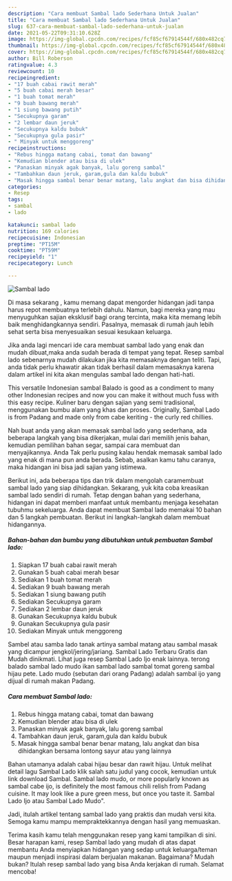 ```yaml
---
description: "Cara membuat Sambal lado Sederhana Untuk Jualan"
title: "Cara membuat Sambal lado Sederhana Untuk Jualan"
slug: 637-cara-membuat-sambal-lado-sederhana-untuk-jualan
date: 2021-05-22T09:31:10.628Z
image: https://img-global.cpcdn.com/recipes/fcf85cf67914544f/680x482cq70/sambal-lado-foto-resep-utama.jpg
thumbnail: https://img-global.cpcdn.com/recipes/fcf85cf67914544f/680x482cq70/sambal-lado-foto-resep-utama.jpg
cover: https://img-global.cpcdn.com/recipes/fcf85cf67914544f/680x482cq70/sambal-lado-foto-resep-utama.jpg
author: Bill Roberson
ratingvalue: 4.3
reviewcount: 10
recipeingredient:
- "17 buah cabai rawit merah"
- "5 buah cabai merah besar"
- "1 buah tomat merah"
- "9 buah bawang merah"
- "1 siung bawang putih"
- "Secukupnya garam"
- "2 lembar daun jeruk"
- "Secukupnya kaldu bubuk"
- "Secukupnya gula pasir"
- " Minyak untuk menggoreng"
recipeinstructions:
- "Rebus hingga matang cabai, tomat dan bawang"
- "Kemudian blender atau bisa di ulek"
- "Panaskan minyak agak banyak, lalu goreng sambal"
- "Tambahkan daun jeruk, garam,gula dan kaldu bubuk"
- "Masak hingga sambal benar benar matang, lalu angkat dan bisa dihidangkan bersama lontong sayur atau yang lainnya"
categories:
- Resep
tags:
- sambal
- lado

katakunci: sambal lado 
nutrition: 169 calories
recipecuisine: Indonesian
preptime: "PT15M"
cooktime: "PT59M"
recipeyield: "1"
recipecategory: Lunch

---
```



![Sambal lado](https://img-global.cpcdn.com/recipes/fcf85cf67914544f/680x482cq70/sambal-lado-foto-resep-utama.jpg)

Di masa  sekarang , kamu memang dapat mengorder hidangan jadi tanpa harus repot membuatnya terlebih dahulu. Namun, bagi mereka yang mau menyuguhkan sajian eksklusif bagi orang tercinta, maka kita memang lebih baik menghidangkannya sendiri. Pasalnya, memasak di rumah jauh lebih sehat serta bisa menyesuaikan sesuai kesukaan keluarga.

Jika anda lagi mencari ide cara membuat sambal lado yang enak dan mudah dibuat,maka anda sudah berada di tempat yang tepat. Resep sambal lado  sebenarnya mudah dilakukan jika kita memasaknya dengan teliti. Tapi, anda tidak perlu khawatir akan tidak berhasil dalam memasaknya 
karena dalam artikel ini kita akan mengulas sambal lado dengan hati-hati.  

This versatile Indonesian sambal Balado is good as a condiment to many other Indonesian recipes and now you can make it without much fuss with this easy recipe. Kuliner baru dengan sajian yang semi tradisional, menggunakan bumbu alam yang khas dan proses. Originally, Sambal Lado is from Padang and made only from cabe keriting - the curly red chillies.

Nah buat anda yang akan memasak sambal lado yang sederhana, ada beberapa langkah yang bisa dikerjakan, mulai dari memilih jenis bahan, kemudian pemilihan bahan segar, sampai cara membuat dan menyajikannya. Anda Tak perlu pusing kalau hendak memasak sambal lado yang enak di mana pun anda berada. Sebab, asalkan kamu  tahu caranya, maka hidangan ini bisa jadi sajian yang istimewa.

Berikut ini, ada beberapa tips dan trik dalam mengolah caramembuat sambal lado yang siap dihidangkan. Sekarang, yuk kita coba kreasikan sambal lado sendiri di rumah. Tetap dengan bahan yang sederhana, hidangan ini dapat memberi manfaat untuk membantu menjaga kesehatan tubuhmu sekeluarga. Anda dapat membuat Sambal lado memakai 10 bahan dan 5 langkah pembuatan. Berikut ini langkah-langkah dalam membuat hidangannya.

<!--inarticleads1-->

##### Bahan-bahan dan bumbu yang dibutuhkan untuk pembuatan Sambal lado:

1. Siapkan 17 buah cabai rawit merah
1. Gunakan 5 buah cabai merah besar
1. Sediakan 1 buah tomat merah
1. Sediakan 9 buah bawang merah
1. Sediakan 1 siung bawang putih
1. Sediakan Secukupnya garam
1. Sediakan 2 lembar daun jeruk
1. Gunakan Secukupnya kaldu bubuk
1. Gunakan Secukupnya gula pasir
1. Sediakan  Minyak untuk menggoreng


Sambel atau samba lado tanak artinya sambal matang atau sambal masak yang dicampur jengkol/jering/jariang. Sambal Lado Terbaru Gratis dan Mudah dinikmati. Lihat juga resep Sambal Lado Ijo enak lainnya. terong balado sambal lado mudo ikan sambal lado sambal tomat goreng sambal hijau pete. Lado mudo (sebutan dari orang Padang) adalah sambal ijo yang dijual di rumah makan Padang. 

<!--inarticleads2-->

##### Cara membuat Sambal lado:

1. Rebus hingga matang cabai, tomat dan bawang
1. Kemudian blender atau bisa di ulek
1. Panaskan minyak agak banyak, lalu goreng sambal
1. Tambahkan daun jeruk, garam,gula dan kaldu bubuk
1. Masak hingga sambal benar benar matang, lalu angkat dan bisa dihidangkan bersama lontong sayur atau yang lainnya


Bahan utamanya adalah cabai hijau besar dan rawit hijau. Untuk melihat detail lagu Sambal Lado klik salah satu judul yang cocok, kemudian untuk link download Sambal. Sambal lado mudo, or more popularly known as sambal cabe ijo, is definitely the most famous chili relish from Padang cuisine. It may look like a pure green mess, but once you taste it. Sambal Lado Ijo atau Sambal Lado Mudo&#34;. 

Jadi, itulah artikel tentang  sambal lado  yang praktis dan mudah versi kita. Semoga kamu mampu mempraktekkannya dengan hasil yang memuaskan. 

Terima kasih kamu telah menggunakan resep yang kami tampilkan di sini. Besar harapan kami, resep  Sambal lado yang mudah di atas dapat membantu Anda menyiapkan hidangan yang sedap untuk keluarga/teman maupun menjadi inspirasi dalam berjualan makanan. Bagaimana? Mudah bukan? Itulah resep sambal lado yang bisa Anda kerjakan di rumah. Selamat mencoba!

